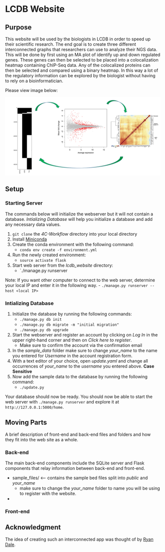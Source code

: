 LCDB Website
===============

## Purpose

This website will be used by the biologists in LCDB in order to speed up their
scientific research. The end goal is to create three different interconnected
graphs that researchers can use to analyze their NGS data.  This will be done
by first using an MA plot of identify up and down regulated genes.  These genes
can then be selected to be placed into a colocalization heatmap containing ChIP-Seq
data.  Any of the colocalized proteins can then be selected and compared using a
binary heatmap.  In this way a lot of the regulatory information can be explored
by the biologist without having to rely on a bioinformatician.  

Please view image below:

![LCDB Website]( https://github.com/MediciPrime/Repository-Images/blob/master/lcdb.png )

## Setup

### Starting Server

The commands below will initialize the webserver but it will not contain a database.
*Intializing Database* will help you initialize a database and add any necessary data
values.

1. `git clone` the *4C-Workflow* directory into your local directory
2. Install [Miniconda](http://conda.pydata.org/miniconda.html)
3. Create the conda environment with the following command:
   - `conda env create -f environment.yml`
4. Run the newly created environment:
   - `source activate flask`
5. Start web server from the *lcdb_website* directory:
   - `./manage.py runserver

Note: If you want other computer to connect to the web server, determine your local IP
      and enter it in the following way.
      - `./manage.py runserver --host <local IP>`
      
### Intializing Database

1. Initialize the database by running the following commands:
   - `./manage.py db init`
   - `./manage.py db migrate -m "initial migration"`
   - `./manage.py db upgrade`
2. Start the webserver and register an account by clicking on *Log In* in the upper 
   right-hand corner and then on *Click here to register*.
   - Make sure to confirm the account via the confirmation email
3. In the *sample_data* folder make sure to change *your_name* to the name you entered
   for *Username* in the account registration form.
4. With a text editor of your choice, open *update.yaml* and change all occurrences of
   *your_name* to the *username* you entered above. **Case Sensitive**
5. Now add the sample data to the database by running the following command:
   - `./update.py`
   
Your database should now be ready. You should now be able to start the web server with
`./manage.py runserver` and explore it at `http://127.0.0.1:5000/home`.
      
## Moving Parts

A brief description of front-end and back-end files and folders and how they fit into 
the web site as a whole.

### Back-end

The main back-end components include the SQLite server and Flask components that relay
information between back-end and front-end. 

- sample_files/  <-- contains the sample bed files split into *public* and *your_name*
    - make sure to change the *your_name* folder to name you will be using to register
      with the website.
- 

### Front-end

## Acknowledgment
The idea of creating such an interconnected app was thought of by [Ryan Dale](https://github.com/daler).
